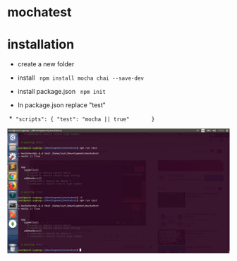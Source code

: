 # mochatest
# installation
- create a new folder
- install ``` npm install mocha chai --save-dev```
- install package.json ``` npm init```

- In package.json replace "test"

  *  ``` "scripts": {
      "test": "mocha || true"
      
      } ```
    

![screenshot](./image/test.png)


